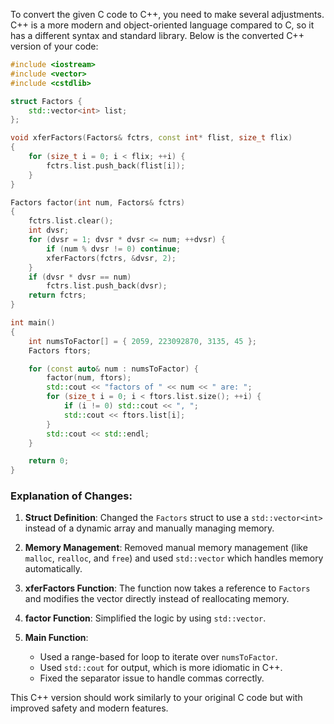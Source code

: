 To convert the given C code to C++, you need to make several adjustments. C++ is a more modern and object-oriented language compared to C, so it has a different syntax and standard library. Below is the converted C++ version of your code:

```cpp
#include <iostream>
#include <vector>
#include <cstdlib>

struct Factors {
    std::vector<int> list;
};

void xferFactors(Factors& fctrs, const int* flist, size_t flix) 
{
    for (size_t i = 0; i < flix; ++i) {
        fctrs.list.push_back(flist[i]);
    }
}

Factors factor(int num, Factors& fctrs)
{
    fctrs.list.clear();
    int dvsr;
    for (dvsr = 1; dvsr * dvsr <= num; ++dvsr) {
        if (num % dvsr != 0) continue;
        xferFactors(fctrs, &dvsr, 2);
    }
    if (dvsr * dvsr == num) 
        fctrs.list.push_back(dvsr);
    return fctrs;
}

int main()
{
    int numsToFactor[] = { 2059, 223092870, 3135, 45 };
    Factors ftors;

    for (const auto& num : numsToFactor) {
        factor(num, ftors);
        std::cout << "factors of " << num << " are: ";
        for (size_t i = 0; i < ftors.list.size(); ++i) {
            if (i != 0) std::cout << ", ";
            std::cout << ftors.list[i];
        }
        std::cout << std::endl;
    }

    return 0;
}
```

### Explanation of Changes:

1. **Struct Definition**: Changed the `Factors` struct to use a `std::vector<int>` instead of a dynamic array and manually managing memory.

2. **Memory Management**: Removed manual memory management (like `malloc`, `realloc`, and `free`) and used `std::vector` which handles memory automatically.

3. **xferFactors Function**: The function now takes a reference to `Factors` and modifies the vector directly instead of reallocating memory.

4. **factor Function**: Simplified the logic by using `std::vector`.

5. **Main Function**:
   - Used a range-based for loop to iterate over `numsToFactor`.
   - Used `std::cout` for output, which is more idiomatic in C++.
   - Fixed the separator issue to handle commas correctly.

This C++ version should work similarly to your original C code but with improved safety and modern features.

